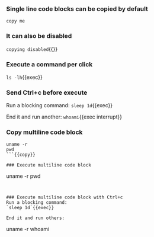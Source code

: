 ### Single line code blocks can be copied by default

`copy me`

### It can also be disabled

`copying disabled`{{}}

### Execute a command per click

`ls -lh`{{exec}}

### Send Ctrl+c before execute

Run a blocking command:
`sleep 1d`{{exec}}

End it and run another:
`whoami`{{exec interrupt}}

### Copy multiline code block

````
uname -r
pwd
```{{copy}}

### Execute multiline code block

````

uname -r
pwd

```{{exec}}


### Execute multiline code block with Ctrl+c
Run a blocking command:
`sleep 1d`{{exec}}

End it and run others:
```

uname -r
whoami

```{{exec interrupt}}

```
